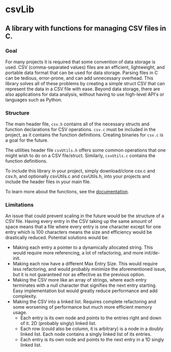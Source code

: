 # csvLib
## A library with functions for managing CSV files in C.

### Goal
For many projects it is required that some convention of data storage is used. CSV (comma-separated values) files are an efficient, lightweight, and portable data format that can be used for data storage.
Parsing files in C can be tedious, error-prone, and can add unnecessary overhead.
This library solves all of these problems by creating a simple struct CSV that can represent the data in a CSV file with ease.
Beyond data storage, there are also applications for data analysis, without having to use high-level API's or languages such as Python.

### Structure
The main header file, ```csv.h``` contains all of the necessary structs and function declarations for CSV operations. 
```csv.c``` must be included in the project, as it contains the function definitions. Creating binaries for ```csv.c``` is a goal for the future.

The utilities header file ```csvUtils.h``` offers some common operations that one might wish to do on a CSV file/struct.
Similarly, ```csvUtils.c``` contains the function definitions.

To include this library in your project, simply download/clone csv.c and csv.h, and optionally csvUtils.c and csvUtils.h, into your projects and include the header files in your main file.

To learn more about the functions, see the [documentation](https://github.com/adolan527/csvLib/blob/b6cb55ec113783f2a1c3be334d47b27cd05df10e/docs/csvDoc.md).

### Limitations
An issue that could prevent scaling in the future would be the structure of a CSV file. 
Having every entry in the CSV taking up the same amount of space means that a file where every entry is one character except for one entry which is 100 characters means the size and efficiency would be drastically reduced. 
Potential solutions would be: 
 - Making each entry a pointer to a dynamically allocated string. This would require more referencing, a lot of refactoring, and more init/de-init.
 - Making each row have a different Max Entry Size. This would require less refactoring, and would probably minimize the aforementioned issue, but it is not guaranteed nor as effective as the previous option.
 - Making the CSV more like an array of strings, where each entry terminates with a null character that signifies the next entry starting. Easy implementation but would greatly reduce performance and add complexity.
 - Making the CSV into a linked list. Requires complete refactoring and some worsening of performance but much more efficient memory usage.
   - Each entry is its own node and points to the entries right and down of it. 2D (probably singly) linked list.
   - Each row (could also be column, it is arbitrary) is a node in a doubly linked list. Each node contains a singly linked list of its entries.
   - Each entry is its own node and points to the next entry in a 1D singly linked list.
  
